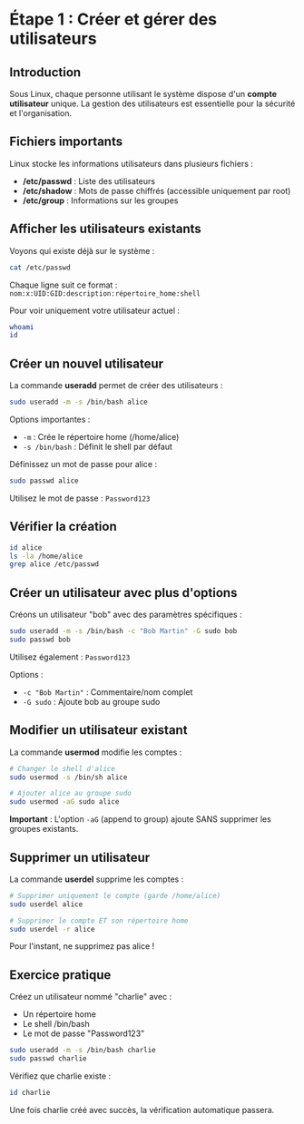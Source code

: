 # Étape 1 : Créer et gérer des utilisateurs

## Introduction

Sous Linux, chaque personne utilisant le système dispose d'un **compte utilisateur** unique. La gestion des utilisateurs est essentielle pour la sécurité et l'organisation.

## Fichiers importants

Linux stocke les informations utilisateurs dans plusieurs fichiers :

- **/etc/passwd** : Liste des utilisateurs
- **/etc/shadow** : Mots de passe chiffrés (accessible uniquement par root)
- **/etc/group** : Informations sur les groupes

## Afficher les utilisateurs existants

Voyons qui existe déjà sur le système :

```bash
cat /etc/passwd
```

Chaque ligne suit ce format : `nom:x:UID:GID:description:répertoire_home:shell`

Pour voir uniquement votre utilisateur actuel :

```bash
whoami
id
```

## Créer un nouvel utilisateur

La commande **useradd** permet de créer des utilisateurs :

```bash
sudo useradd -m -s /bin/bash alice
```

Options importantes :
- `-m` : Crée le répertoire home (/home/alice)
- `-s /bin/bash` : Définit le shell par défaut

Définissez un mot de passe pour alice :

```bash
sudo passwd alice
```

Utilisez le mot de passe : `Password123`

## Vérifier la création

```bash
id alice
ls -la /home/alice
grep alice /etc/passwd
```

## Créer un utilisateur avec plus d'options

Créons un utilisateur "bob" avec des paramètres spécifiques :

```bash
sudo useradd -m -s /bin/bash -c "Bob Martin" -G sudo bob
sudo passwd bob
```

Utilisez également : `Password123`

Options :
- `-c "Bob Martin"` : Commentaire/nom complet
- `-G sudo` : Ajoute bob au groupe sudo

## Modifier un utilisateur existant

La commande **usermod** modifie les comptes :

```bash
# Changer le shell d'alice
sudo usermod -s /bin/sh alice

# Ajouter alice au groupe sudo
sudo usermod -aG sudo alice
```

**Important** : L'option `-aG` (append to group) ajoute SANS supprimer les groupes existants.

## Supprimer un utilisateur

La commande **userdel** supprime les comptes :

```bash
# Supprimer uniquement le compte (garde /home/alice)
sudo userdel alice

# Supprimer le compte ET son répertoire home
sudo userdel -r alice
```

Pour l'instant, ne supprimez pas alice !

## Exercice pratique

Créez un utilisateur nommé "charlie" avec :
- Un répertoire home
- Le shell /bin/bash
- Le mot de passe "Password123"

```bash
sudo useradd -m -s /bin/bash charlie
sudo passwd charlie
```

Vérifiez que charlie existe :

```bash
id charlie
```

Une fois charlie créé avec succès, la vérification automatique passera.
